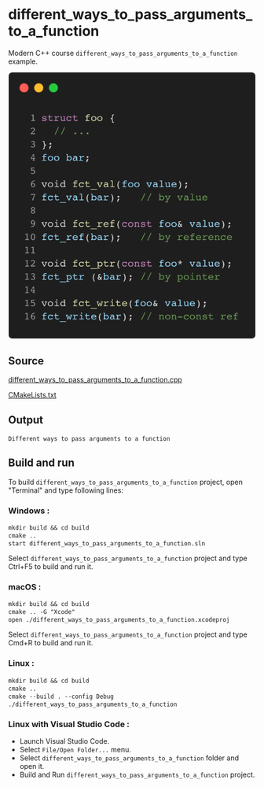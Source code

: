 # different_ways_to_pass_arguments_to_a_function

Modern C++ course `different_ways_to_pass_arguments_to_a_function` example.

![different_ways_to_pass_arguments_to_a_function](../../../../docs/pictures/language_basics/different_ways_to_pass_arguments_to_a_function.png)

## Source

[different_ways_to_pass_arguments_to_a_function.cpp](different_ways_to_pass_arguments_to_a_function.cpp)

[CMakeLists.txt](CMakeLists.txt)

## Output

```
Different ways to pass arguments to a function
```

## Build and run

To build `different_ways_to_pass_arguments_to_a_function` project, open "Terminal" and type following lines:

### Windows :

``` shell
mkdir build && cd build
cmake .. 
start different_ways_to_pass_arguments_to_a_function.sln
```

Select `different_ways_to_pass_arguments_to_a_function` project and type Ctrl+F5 to build and run it.

### macOS :

``` shell
mkdir build && cd build
cmake .. -G "Xcode"
open ./different_ways_to_pass_arguments_to_a_function.xcodeproj
```

Select `different_ways_to_pass_arguments_to_a_function` project and type Cmd+R to build and run it.

### Linux :

``` shell
mkdir build && cd build
cmake .. 
cmake --build . --config Debug
./different_ways_to_pass_arguments_to_a_function
```

### Linux with Visual Studio Code :

* Launch Visual Studio Code.
* Select `File/Open Folder...` menu.
* Select `different_ways_to_pass_arguments_to_a_function` folder and open it.
* Build and Run `different_ways_to_pass_arguments_to_a_function` project.
